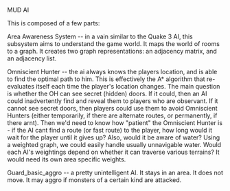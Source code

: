 MUD AI

This is composed of a few parts:

Area Awareness System -- in a vain similar to the Quake 3 AI, this subsystem aims to understand the game world. It maps the world of rooms to a graph. It creates two graph representations: an adjacency matrix, and an adjacency list. 

Omniscient Hunter -- the ai always knows the players location, and is able to find the optimal path to him. This is effectively the A* algorithm that re-evaluates itself each time the player's location changes. The main question is whether the OH can see secret (hidden) doors. If it could, then an AI could inadvertently find and reveal them to players who are observant. If it cannot see secret doors, then players could use them to avoid Omniscient Hunters (either temporarily, if there are alternate routes, or permanently, if there arnt). Then we'd need to know how "patient" the Omniscient Hunter is - if the AI cant find a route (or fast route) to the player, how long would it wait for the player until it gives up? Also, would it be aware of water? Using a weighted graph, we could easily handle usually unnavigable water. Would each AI's weightings depend on whether it can traverse various terrains? It would need its own area specific weights.

Guard_basic_aggro -- a pretty unintelligent AI. It stays in an area. It does not move. It may aggro if monsters of a certain kind are attacked.


